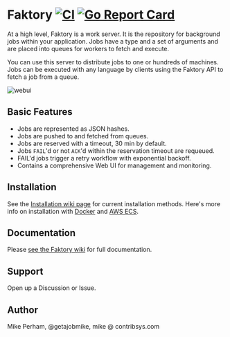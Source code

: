 # Faktory [![CI](https://github.com/contribsys/faktory/actions/workflows/ci.yml/badge.svg)](https://github.com/contribsys/faktory/actions/workflows/ci.yml) [![Go Report Card](https://goreportcard.com/badge/github.com/contribsys/faktory)](https://goreportcard.com/report/github.com/contribsys/faktory)

At a high level, Faktory is a work server.  It is the repository for
background jobs within your application. Jobs have a type and a set of
arguments and are placed into queues for workers to fetch and execute.

You can use this server to distribute jobs to one or hundreds of
machines. Jobs can be executed with any language by clients using
the Faktory API to fetch a job from a queue.

![webui](https://raw.githubusercontent.com/contribsys/faktory/master/docs/webui.png)

## Basic Features

- Jobs are represented as JSON hashes.
- Jobs are pushed to and fetched from queues.
- Jobs are reserved with a timeout, 30 min by default.
- Jobs `FAIL`'d or not `ACK`'d within the reservation timeout are requeued.
- FAIL'd jobs trigger a retry workflow with exponential backoff.
- Contains a comprehensive Web UI for management and monitoring.

## Installation

See the [Installation wiki page](https://github.com/contribsys/faktory/wiki/Installation) for current installation methods.
Here's more info on installation with [Docker](https://github.com/contribsys/faktory/wiki/Docker) and [AWS ECS](https://github.com/contribsys/faktory/wiki/AWS-ECS).

## Documentation

Please [see the Faktory wiki](https://github.com/contribsys/faktory/wiki) for full documentation.

## Support

Open up a Discussion or Issue.

## Author

Mike Perham, @getajobmike, mike @ contribsys.com
